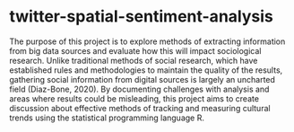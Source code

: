 # twitter-spatial-sentiment-analysis
 The purpose of this project is to explore methods of extracting information from big data sources and evaluate how this will impact sociological research. Unlike traditional methods of social research, which have established rules and methodologies to maintain the quality of the results, gathering social information from digital sources is largely an uncharted field (Diaz-Bone, 2020). By documenting challenges with analysis and areas where results could be misleading, this project aims to create discussion about effective methods of tracking and measuring cultural trends using the statistical programming language R.
